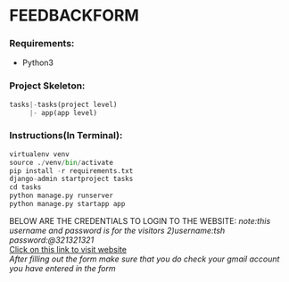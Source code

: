 # FEEDBACKFORM
### Requirements:
 - Python3  
### Project Skeleton:  
```python  
tasks|-tasks(project level)
     |- app(app level)
```  
### Instructions(In Terminal):  
```python  
virtualenv venv  
source ./venv/bin/activate
pip install -r requirements.txt  
django-admin startproject tasks 
cd tasks  
python manage.py runserver  
python manage.py startapp app
```  
BELOW ARE THE CREDENTIALS TO LOGIN TO THE WEBSITE: 
<i>note:this username and password is for the visitors</i>
<i>2)username:tsh password:@321321321   </i>  
[Click on this link to visit website](https://tar9.pythonanywhere.com/)  
<i>After filling out the form make sure that you do check your gmail account you have entered in the form </i>
